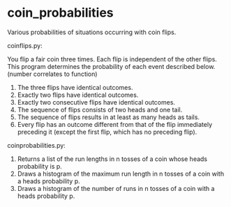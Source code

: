 # coin_probabilities
Various probabilities of situations occurring with coin flips.

coinflips.py:

You flip a fair coin three times. Each flip is independent of the other flips. This program determines the probability of each event described below. (number correlates to function)
1. The three flips have identical outcomes.
2. Exactly two flips have identical outcomes.
3. Exactly two consecutive flips have identical outcomes.
4. The sequence of flips consists of two heads and one tail.
5. The sequence of flips results in at least as many heads as tails.
6. Every flip has an outcome different from that of the flip immediately preceding it (except the first flip, which has no preceding flip).


coinprobabilities.py:
1. Returns a list of the run lengths in n tosses of a coin whose heads probability is p.
2. Draws a histogram of the maximum run length in n tosses of a coin with a heads probability p.
3. Draws a histogram of the number of runs in n tosses of a coin with a heads probability p.




